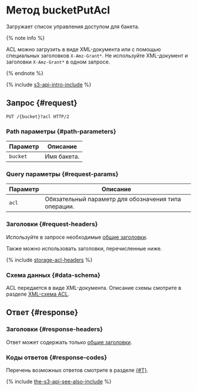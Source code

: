 # Метод bucketPutAcl

Загружает список управления доступом для бакета.

{% note info %}

ACL можно загрузить в виде XML-документа или с помощью специальных заголовков `X-Amz-Grant*`. Не используйте XML-документ и заголовки `X-Amz-Grant*` в одном запросе.

{% endnote %}

{% include [s3-api-intro-include](../../../../_includes/storage/s3-api-intro-include.md) %}

## Запрос {#request}

```http
PUT /{bucket}?acl HTTP/2
```

### Path параметры {#path-parameters}

Параметр | Описание
----- | -----
`bucket` | Имя бакета.

### Query параметры {#request-params}

Параметр | Описание
----- | -----
`acl` | Обязательный параметр для обозначения типа операции.

### Заголовки {#request-headers}

Используйте в запросе необходимые [общие заголовки](../common-request-headers.md).

Также можно использовать заголовки, перечисленные ниже.

{% include [storage-acl-headers](../../../_includes_service/storage-acl-bucket-headers.md) %}

### Схема данных {#data-schema}

ACL передается в виде XML-документа. Описание схемы смотрите в разделе [XML-схема ACL](xml-config.md).

## Ответ {#response}

### Заголовки {#response-headers}

Ответ может содержать только [общие заголовки](../common-response-headers.md).

### Коды ответов {#response-codes}

Перечень возможных ответов смотрите в разделе [{#T}](../response-codes.md).

{% include [the-s3-api-see-also-include](../../../../_includes/storage/the-s3-api-see-also-include.md) %}